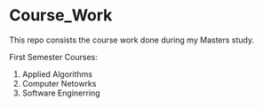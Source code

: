 # Course_Work

This repo consists the course work done during my Masters study.

First Semester Courses:
1. Applied Algorithms
2. Computer Netowrks
3. Software Enginerring